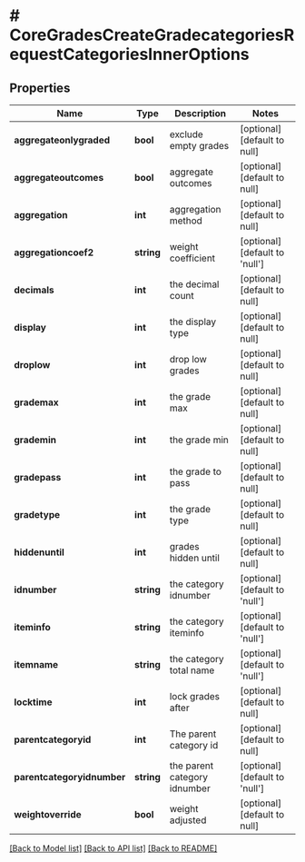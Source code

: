 # # CoreGradesCreateGradecategoriesRequestCategoriesInnerOptions

## Properties

Name | Type | Description | Notes
------------ | ------------- | ------------- | -------------
**aggregateonlygraded** | **bool** | exclude empty grades | [optional] [default to null]
**aggregateoutcomes** | **bool** | aggregate outcomes | [optional] [default to null]
**aggregation** | **int** | aggregation method | [optional] [default to null]
**aggregationcoef2** | **string** | weight coefficient | [optional] [default to 'null']
**decimals** | **int** | the decimal count | [optional] [default to null]
**display** | **int** | the display type | [optional] [default to null]
**droplow** | **int** | drop low grades | [optional] [default to null]
**grademax** | **int** | the grade max | [optional] [default to null]
**grademin** | **int** | the grade min | [optional] [default to null]
**gradepass** | **int** | the grade to pass | [optional] [default to null]
**gradetype** | **int** | the grade type | [optional] [default to null]
**hiddenuntil** | **int** | grades hidden until | [optional] [default to null]
**idnumber** | **string** | the category idnumber | [optional] [default to 'null']
**iteminfo** | **string** | the category iteminfo | [optional] [default to 'null']
**itemname** | **string** | the category total name | [optional] [default to 'null']
**locktime** | **int** | lock grades after | [optional] [default to null]
**parentcategoryid** | **int** | The parent category id | [optional] [default to null]
**parentcategoryidnumber** | **string** | the parent category idnumber | [optional] [default to 'null']
**weightoverride** | **bool** | weight adjusted | [optional] [default to null]

[[Back to Model list]](../../README.md#models) [[Back to API list]](../../README.md#endpoints) [[Back to README]](../../README.md)
